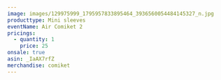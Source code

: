 ```yaml
---
image: images/129975999_1795957833895464_3936560054484145327_n.jpg
producttype: Mini sleeves
eventName: Air Comiket 2
pricings:
  - quantity: 1
    price: 25
onsale: true
asin: _IaAX7rfZ
merchandise: comiket
---
```

